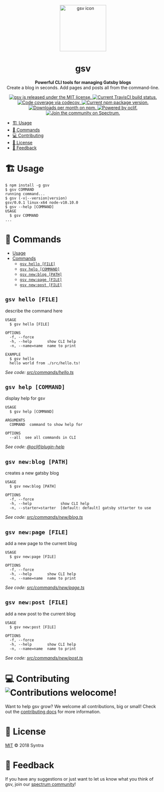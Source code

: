 <p align="center">
  <img alt="gsv icon" src="https://i.imgur.com/w0A4Qjj.png" width="150" />
</p>
<h1 align="center">
  gsv
</h1>

<p align="center">
  <strong>Powerful CLI tools for managing Gatsby blogs</strong><br>
  Create a blog in seconds. Add pages and posts all from the command-line.
</p>
<p align="center">
  <a href="https://github.com/syntra/gsv/blob/master/LICENSE">
    <img src="https://img.shields.io/badge/license-MIT-974FC9.svg" alt="gsv is released under the MIT license." />
  </a>
  <a href="https://travis-ci.org/syntra/gsv">
    <img src="https://travis-ci.org/syntra/gsv.svg?branch=master" alt="Current TravisCI build status." />
  </a>
  <a href="https://codecov.io/gh/syntra/gsv">
    <img src="https://img.shields.io/codecov/c/github/syntra/gsv.svg" alt="Code coverage via codecov." />
  </a>
  <a href="https://www.npmjs.org/package/gsv">
    <img src="https://img.shields.io/npm/v/gsv.svg" alt="Current npm package version." />
  </a>
  <a href="https://npmcharts.com/compare/gsv?minimal=true">
    <img src="https://img.shields.io/npm/dw/gsv.svg" alt="Downloads per month on npm." />
  </a>
  <a href="https://oclif.io/">
    <img src="https://img.shields.io/badge/CLI-oclif-394351.svg" alt="Powered by oclif." />
  </a>
  <a href="https://spectrum.chat/syntra/gsv">
    <img src="https://withspectrum.github.io/badge/badge.svg" alt="Join the community on Spectrum." />
  </a>
</p>

<!-- toc -->
* [🏗 Usage](#-usage)
* [🔨 Commands](#-commands)
* [💻 Contributing](#-contributing-)
* [📜 License](#-license)
* [📣 Feedback](#-feedback)
<!-- tocstop -->
# 🏗 Usage
<!-- usage -->
```sh-session
$ npm install -g gsv
$ gsv COMMAND
running command...
$ gsv (-v|--version|version)
gsv/0.0.1 linux-x64 node-v10.10.0
$ gsv --help [COMMAND]
USAGE
  $ gsv COMMAND
...
```
<!-- usagestop -->
# 🔨 Commands
<!-- commands -->
- [Usage](#usage)
- [Commands](#commands)
  - [`gsv hello [FILE]`](#gsv-hello-file)
  - [`gsv help [COMMAND]`](#gsv-help-command)
  - [`gsv new:blog [PATH]`](#gsv-newblog-path)
  - [`gsv new:page [FILE]`](#gsv-newpage-file)
  - [`gsv new:post [FILE]`](#gsv-newpost-file)

## `gsv hello [FILE]`

describe the command here

```
USAGE
  $ gsv hello [FILE]

OPTIONS
  -f, --force
  -h, --help       show CLI help
  -n, --name=name  name to print

EXAMPLE
  $ gsv hello
  hello world from ./src/hello.ts!
```

_See code: [src/commands/hello.ts](https://github.com/gsv/cli/blob/v0.0.1/src/commands/hello.ts)_

## `gsv help [COMMAND]`

display help for gsv

```
USAGE
  $ gsv help [COMMAND]

ARGUMENTS
  COMMAND  command to show help for

OPTIONS
  --all  see all commands in CLI
```

_See code: [@oclif/plugin-help](https://github.com/oclif/plugin-help/blob/v2.1.2/src/commands/help.ts)_

## `gsv new:blog [PATH]`

creates a new gatsby blog

```
USAGE
  $ gsv new:blog [PATH]

OPTIONS
  -f, --force
  -h, --help             show CLI help
  -n, --starter=starter  [default: default] gatsby sttarter to use
```

_See code: [src/commands/new/blog.ts](https://github.com/gsv/cli/blob/v0.0.1/src/commands/new/blog.ts)_

## `gsv new:page [FILE]`

add a new page to the current blog

```
USAGE
  $ gsv new:page [FILE]

OPTIONS
  -f, --force
  -h, --help       show CLI help
  -n, --name=name  name to print
```

_See code: [src/commands/new/page.ts](https://github.com/gsv/cli/blob/v0.0.1/src/commands/new/page.ts)_

## `gsv new:post [FILE]`

add a new post to the current blog

```
USAGE
  $ gsv new:post [FILE]

OPTIONS
  -f, --force
  -h, --help       show CLI help
  -n, --name=name  name to print
```

_See code: [src/commands/new/post.ts](https://github.com/gsv/cli/blob/v0.0.1/src/commands/new/post.ts)_
<!-- commandsstop -->

# 💻 Contributing ![Contributions welocome!](https://img.shields.io/badge/contributions-welcome-brightgreen.svg?style=flat-square)

Want to help gsv grow? We welcome all contributions, big or small! Check out the [contributing docs](https://github.com/syntra/gsv/blob/master/CONTRIBUTING.md) for more information.

# 📜 License

[MIT](https://github.com/syntra/gsv/blob/master/LICENSE) © 2018 Syntra

# 📣 Feedback

If you have any suggestions or just want to let us know what you think of gsv, join our [spectrum community](https://spectrum.chat/syntra/gsv)!
